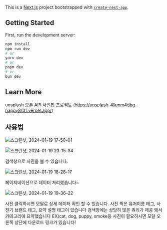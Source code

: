 This is a [Next.js](https://nextjs.org/) project bootstrapped with [`create-next-app`](https://github.com/vercel/next.js/tree/canary/packages/create-next-app).

## Getting Started

First, run the development server:

```bash
npm install
npm run dev
# or
yarn dev
# or
pnpm dev
# or
bun dev
```



## Learn More

unsplash 오픈 API 사진첩 프로젝트
(https://unsplash-4lkmm4dbg-happy8131.vercel.app/)

## 사용법
![스크린샷, 2024-01-19 17-50-01](https://github.com/happy8131/unsplash/assets/70251881/39aa8ad0-644a-4ef1-a7d1-10d822daa0f2)




![스크린샷, 2024-01-19 23-15-34](https://github.com/happy8131/unsplash/assets/70251881/aad540db-6cee-47a4-aad7-7513c9aada06)

검색창으로 사진을 볼 수 있습니다.

![스크린샷, 2024-01-19 18-28-17](https://github.com/happy8131/unsplash/assets/70251881/4fc315c9-6a72-4507-8f01-d1bbcb3ae733)

페이지네이션으로 데이터 처리했습니다~

![스크린샷, 2024-01-19 19-36-22](https://github.com/happy8131/unsplash/assets/70251881/69c8ce80-6244-4c0d-b652-628bde1f3532)

사진 클릭하시면 모달로 상세 데이터 확인 할 수 있습니다. 사진 찍은 유저이름 태그, 사진기 브랜드 태그, 요약 설명 태그이 있습니다
검색창에는 상당히 많은 쿼리가 제공 돼서 카테고리에 요약했습니다 EX)cat, dog, puppy, smoke등 사진이 필요하시면 모달 오른쪽 상단에 다운로드 링크가 있습니다!

